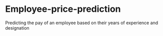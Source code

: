 # Employee-price-prediction
Predicting the pay of an employee based on their years of experience and designation
